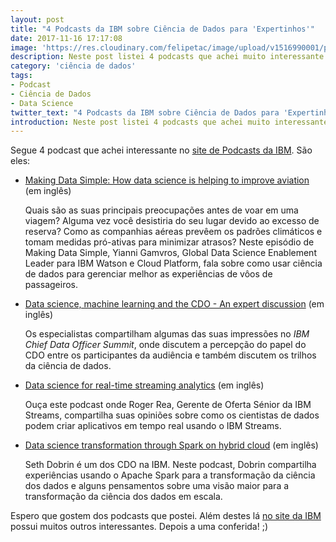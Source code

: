```yaml
---
layout: post
title: "4 Podcasts da IBM sobre Ciência de Dados para 'Expertinhos'"
date: 2017-11-16 17:17:08
image: 'https://res.cloudinary.com/felipetac/image/upload/v1516990001/podcast-ibm_lobfpv.png'
description: Neste post listei 4 podcasts que achei muito interessante sobre Ciência de Dados fornecidos pela IBM
category: 'ciência de dados'
tags:
- Podcast
- Ciência de Dados
- Data Science
twitter_text: "4 Podcasts da IBM sobre Ciência de Dados para 'Expertinhos'"
introduction: Neste post listei 4 podcasts que achei muito interessante sobre Ciência de Dados fornecidos pela IBM
---
```

Segue 4 podcast que achei interessante no [site de Podcasts da IBM](https://www.acast.com/ibmanalyticsinsightspodcasts/). São eles:

- [Making Data Simple: How data science is helping to improve aviation](https://www.acast.com/ibmanalyticsinsightspodcasts/making-data-simple-how-data-science-is-helping-to-improve-aviation) (em inglês)

    Quais são as suas principais preocupações antes de voar em uma viagem? Alguma vez você desistiria do seu lugar devido ao excesso de reserva? Como as companhias aéreas prevêem os padrões climáticos e tomam medidas pró-ativas para minimizar atrasos? Neste episódio de Making Data Simple, Yianni Gamvros, Global Data Science Enablement Leader para IBM Watson e Cloud Platform, fala sobre como usar ciência de dados para gerenciar melhor as experiências de vôos de passageiros.

- [Data science, machine learning and the CDO - An expert discussion](https://www.acast.com/ibmanalyticsinsightspodcasts/data-science-machine-learning-and-the-cdo-an-expert-discussion) (em inglês)
	
    Os especialistas compartilham algumas das suas impressões no _IBM Chief Data Officer Summit_, onde discutem a percepção do papel do CDO entre os participantes da audiência e também discutem os trilhos da ciência de dados.

- [Data science for real-time streaming analytics](https://www.acast.com/ibmanalyticsinsightspodcasts/data-science-for-real-time-streaming-analytics) (em inglês)

    Ouça este podcast onde Roger Rea, Gerente de Oferta Sénior da IBM Streams, compartilha suas opiniões sobre como os cientistas de dados podem criar aplicativos em tempo real usando o IBM Streams.

- [Data science transformation through Spark on hybrid cloud](https://www.acast.com/ibmanalyticsinsightspodcasts/data-science-transformation-through-spark-on-hybrid-cloud) (em inglês)

    Seth Dobrin é um dos CDO na IBM. Neste podcast, Dobrin compartilha experiências usando o Apache Spark para a transformação da ciência dos dados e alguns pensamentos sobre uma visão maior para a transformação da ciência dos dados em escala.

Espero que gostem dos podcasts que postei. Além destes lá [no site da IBM](https://www.acast.com/ibmanalyticsinsightspodcasts/) possui muitos outros interessantes. Depois a uma conferida! ;)